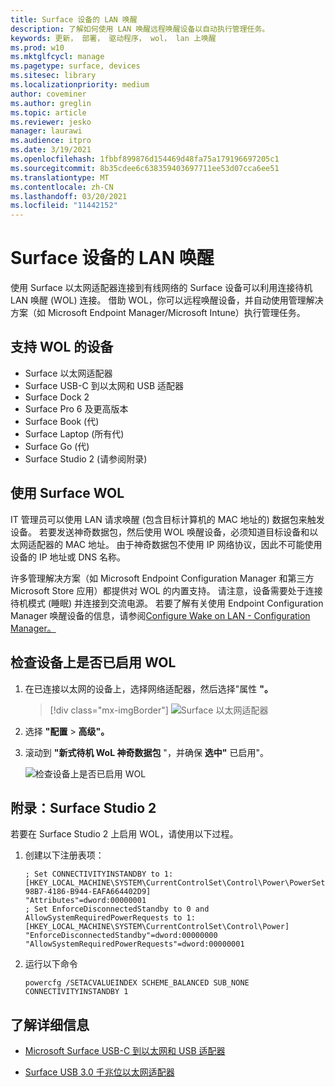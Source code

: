 ```yaml
---
title: Surface 设备的 LAN 唤醒
description: 了解如何使用 LAN 唤醒远程唤醒设备以自动执行管理任务。
keywords: 更新， 部署， 驱动程序， wol， lan 上唤醒
ms.prod: w10
ms.mktglfcycl: manage
ms.pagetype: surface, devices
ms.sitesec: library
ms.localizationpriority: medium
author: coveminer
ms.author: greglin
ms.topic: article
ms.reviewer: jesko
manager: laurawi
ms.audience: itpro
ms.date: 3/19/2021
ms.openlocfilehash: 1fbbf899876d154469d48fa75a179196697205c1
ms.sourcegitcommit: 8b35cdee6c638359403697711ee53d07cca6ee51
ms.translationtype: MT
ms.contentlocale: zh-CN
ms.lasthandoff: 03/20/2021
ms.locfileid: "11442152"
---
```

# <a name="wake-on-lan-for-surface-devices"></a>Surface 设备的 LAN 唤醒

使用 Surface 以太网适配器连接到有线网络的 Surface 设备可以利用连接待机LAN 唤醒 (WOL) 连接。 借助 WOL，你可以远程唤醒设备，并自动使用管理解决方案（如 Microsoft Endpoint Manager/Microsoft Intune）执行管理任务。

## <a name="wol-supported-devices"></a>支持 WOL 的设备

- Surface 以太网适配器
- Surface USB-C 到以太网和 USB 适配器
- Surface Dock 2
- Surface Pro 6 及更高版本
- Surface Book (代) 
- Surface Laptop (所有代) 
- Surface Go (代) 
- Surface Studio 2 (请参阅附录) 


## <a name="using-surface-wol"></a>使用 Surface WOL

IT 管理员可以使用 LAN 请求唤醒 (包含目标计算机的 MAC 地址的) 数据包来触发设备。 若要发送神奇数据包，然后使用 WOL 唤醒设备，必须知道目标设备和以太网适配器的 MAC 地址。 由于神奇数据包不使用 IP 网络协议，因此不可能使用设备的 IP 地址或 DNS 名称。

许多管理解决方案（如 Microsoft Endpoint Configuration Manager 和第三方 Microsoft Store 应用）都提供对 WOL 的内置支持。 请注意，设备需要处于连接待机模式 (睡眠) 并连接到交流电源。 若要了解有关使用 Endpoint Configuration Manager 唤醒设备的信息，请参阅[Configure Wake on LAN - Configuration Manager。](https://docs.microsoft.com/mem/configmgr/core/clients/deploy/configure-wake-on-lan)


## <a name="to-check-wol-is-enabled-on-your-device"></a>检查设备上是否已启用 WOL

1. 在已连接以太网的设备上，选择网络适配器，然后选择"属性 **"。**

   > [!div class="mx-imgBorder"]
   > ![Surface 以太网适配器](images/surface-ethernet.png)

2. 选择 **"配置**  >  **高级"。**
3. 滚动到 **"新式待机 WoL 神奇数据包** "，并确保 **选中"** 已启用"。

     ![检查设备上是否已启用 WOL](images/ethernet-wol-setting.png)

## <a name="appendix-surface-studio-2"></a>附录：Surface Studio 2

若要在 Surface Studio 2 上启用 WOL，请使用以下过程。

1. 创建以下注册表项：

   ```console
   ; Set CONNECTIVITYINSTANDBY to 1:
   [HKEY_LOCAL_MACHINE\SYSTEM\CurrentControlSet\Control\Power\PowerSettings\F15576E8-98B7-4186-B944-EAFA664402D9]
   "Attributes"=dword:00000001
   ; Set EnforceDisconnectedStandby to 0 and AllowSystemRequiredPowerRequests to 1:
   [HKEY_LOCAL_MACHINE\SYSTEM\CurrentControlSet\Control\Power]
   "EnforceDisconnectedStandby"=dword:00000000
   "AllowSystemRequiredPowerRequests"=dword:00000001
   ```

2. 运行以下命令

    ```powercfg /SETACVALUEINDEX SCHEME_BALANCED SUB_NONE CONNECTIVITYINSTANDBY 1```


## <a name="learn-more"></a>了解详细信息

- [Microsoft Surface USB-C 到以太网和 USB 适配器](https://www.microsoft.com/p/surface-usb-c-to-ethernet-and-usb-adapter/8wt81cglrblp?)

- [Surface USB 3.0 千兆位以太网适配器](https://www.microsoft.com/p/surface-usb-30-gigabit-ethernet-adapter/8xn9fqvzbvq0?)
